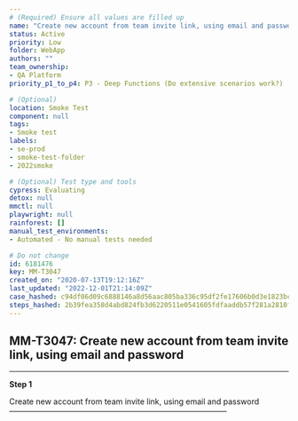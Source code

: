 ```yaml
---
# (Required) Ensure all values are filled up
name: "Create new account from team invite link, using email and password"
status: Active
priority: Low
folder: WebApp
authors: ""
team_ownership: 
- QA Platform
priority_p1_to_p4: P3 - Deep Functions (Do extensive scenarios work?)

# (Optional)
location: Smoke Test
component: null
tags: 
- Smoke test
labels: 
- se-prod
- smoke-test-folder
- 2022smoke

# (Optional) Test type and tools
cypress: Evaluating
detox: null
mmctl: null
playwright: null
rainforest: []
manual_test_environments: 
- Automated - No manual tests needed

# Do not change
id: 6181476
key: MM-T3047
created_on: "2020-07-13T19:12:16Z"
last_updated: "2022-12-01T21:14:09Z"
case_hashed: c94df06d09c6888146a8d56aac805ba336c95df2fe17606b0d3e1823bc70e501c0ece752d43bd8fefe4f8d018674c207
steps_hashed: 2b39fea358d4abd824fb3d6220511e0541605fdfaaddb57f281a2810f2a3f9cfcab1e0ddbe1ab30e8f605a4f0d29b37f
---
```


<!-- (Auto-generated) Based on frontmatter's "key" and "name" -->

## MM-T3047: Create new account from team invite link, using email and password

---

**Step 1**

Create new account from team invite link, using email and password\
————————————————————————————
